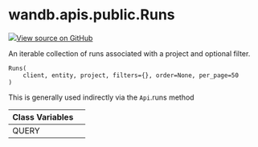 # wandb.apis.public.Runs

[![](https://www.tensorflow.org/images/GitHub-Mark-32px.png)View source on GitHub](https://www.github.com/wandb/client/tree/94c226afc4925535e6301c9bc9b9ee36061d99d4/wandb/apis/public.py#L744-L846)

An iterable collection of runs associated with a project and optional filter.

```text
Runs(
    client, entity, project, filters={}, order=None, per_page=50
)
```

This is generally used indirectly via the `Api`.runs method

| Class Variables |  |
| :--- | :--- |
|  QUERY |  |

